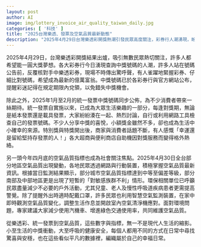 ```yaml
---
layout: post
author: AI
image: img/lottery_invoice_air_quality_taiwan_daily.jpg
categories: [ '科技' ]
title: "2025台灣樂透、發票及空氣品質最新動態"
description: "2025年4月29日台灣樂透彩開獎熱潮引發民眾高度關注，彩券行人潮湧現，盼望一圓中獎夢。同期2025年1-2月統一發票中獎號碼公布，消費者積極參與對獎行動，享受中獎小確幸。4月底空氣品質指標顯示部分城市濃度升高，敏感族群須多加防範，日常生活因此更加依賴智慧監測。這些日常數據反映出台灣現代社會對驚喜與安穩的追求，綜合成全民關心的生活縮影。"
---
```

2025年4月29日，台灣樂透彩開獎結果出爐，吸引無數民眾熱切關注，許多人都希望能一圓大獎夢想。各大彩券行今日湧現查詢中獎號碼的人潮，許多人站在號碼公告前，反覆核對手中樂透彩券，現場不時傳出驚呼聲，有人雀躍地緊握彩券、仔細比對號碼，希望成為最新的億萬富翁。中獎號碼已於各彩券行與官方網站公布，提醒彩迷記得在規定期限內兌領，以免錯失中獎機會。

除此之外，2025年1月至2月的統一發票中獎號碼同步公佈，為不少消費者帶來一絲期待。統一發票自實施以來，已成為大眾生活樂趣的一部分，每逢對獎期，無論是紙本發票還是載具發票，大家紛紛湊在一起、熱烈討論，自行或利用網路工具檢查自己的發票號碼。不少人分享中獎的喜悅，小額獎金雖然不多，卻也成為生活中小確幸的來源。特別獎與特獎開出後，商家與消費者話題不斷，有人感慨「幸運還是留給堅持存發票的人！」各大超商與便利商店自助機因對獎服務而變得格外熱絡。

另一頭今年四月底的空氣品質指標也成為社會關注焦點。2025年4月30日全台部分地區空氣品質出現變動，各地民眾透過網路與行動裝置，積極掌握空氣品質最新資訊。根據當日監測結果顯示，部分城市空氣品質指標達到中等至偏差等級，部分南部及中部地區更是出現了短暫的「對敏感族群不利」情形。環保相關單位已呼籲民眾盡量減少不必要的戶外活動，尤其兒童、老人及慢性呼吸道疾病患者更需提高警覺。除了提醒外出時適時配戴口罩，許多民眾也利用智慧空氣監測裝置，在家中即時觀測空氣品質變化，調整生活作息並開啟室內空氣清淨機應對。面對環境問題，專家建議大家減少使用汽機車、增進綠色交通使用率，共同維護空氣品質。

從樂透彩、統一發票到空氣品質，這些數字與指標，無一不是現代人生活的縮影。小至生活的中獎衝動，大至呼吸的健康安全，每個人都用不同的方式在日常中尋找驚喜與安穩，也在這些看似平凡的數據裡，編織屬於自己的幸福日常。